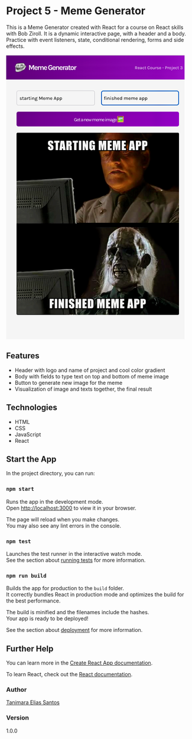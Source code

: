 # Project 5 - Meme Generator

This is a Meme Generator created with React for a course on React skills with Bob Ziroll. It is a dynamic interactive page, with a header and a body. Practice with event listeners, state, conditional rendering, forms and side effects.

![Meme Generator Showcase](public/images/meme-generator-showcase.png)

## Features

- Header with logo and name of project and cool color gradient
- Body with fields to type text on top and bottom of meme image
- Button to generate new image for the meme
- Visualization of image and texts together, the final result

## Technologies

- HTML
- CSS
- JavaScript
- React

## Start the App

In the project directory, you can run:

### `npm start`

Runs the app in the development mode.\
Open [http://localhost:3000](http://localhost:3000) to view it in your browser.

The page will reload when you make changes.\
You may also see any lint errors in the console.

### `npm test`

Launches the test runner in the interactive watch mode.\
See the section about [running tests](https://facebook.github.io/create-react-app/docs/running-tests) for more information.

### `npm run build`

Builds the app for production to the `build` folder.\
It correctly bundles React in production mode and optimizes the build for the best performance.

The build is minified and the filenames include the hashes.\
Your app is ready to be deployed!

See the section about [deployment](https://facebook.github.io/create-react-app/docs/deployment) for more information.

## Further Help

You can learn more in the [Create React App documentation](https://facebook.github.io/create-react-app/docs/getting-started).

To learn React, check out the [React documentation](https://reactjs.org/).

### Author

[Tanimara Elias Santos](https://github.com/tanimaraeliassantos)

### Version

1.0.0
